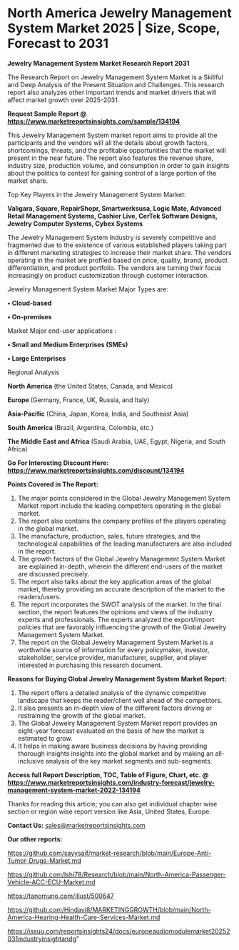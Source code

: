 # North America Jewelry Management System Market 2025 | Size, Scope, Forecast to 2031

<strong>Jewelry Management System Market Research Report 2031</strong>

The Research Report on Jewelry Management System Market is a Skillful and Deep Analysis of the Present Situation and Challenges. This research report also analyzes other important trends and market drivers that will affect market growth over 2025-2031.

<strong>Request Sample Report @ <a href=https://www.marketreportsinsights.com/sample/134194>https://www.marketreportsinsights.com/sample/134194</a></strong>

This Jewelry Management System market report aims to provide all the participants and the vendors will all the details about growth factors, shortcomings, threats, and the profitable opportunities that the market will present in the near future. The report also features the revenue share, industry size, production volume, and consumption in order to gain insights about the politics to contest for gaining control of a large portion of the market share.

Top Key Players in the Jewelry Management System Market:

<strong>Valigara, Square, RepairShopr, Smartwerksusa, Logic Mate, Advanced Retail Management Systems, Cashier Live, CerTek Software Designs, Jewelry Computer Systems, Cybex Systems</strong>

The Jewelry Management System Industry is severely competitive and fragmented due to the existence of various established players taking part in different marketing strategies to increase their market share. The vendors operating in the market are profiled based on price, quality, brand, product differentiation, and product portfolio. The vendors are turning their focus increasingly on product customization through customer interaction.

Jewelry Management System Market Major Types are:

<strong>• Cloud-based

• On-premises</strong>

Market Major end-user applications :

<strong>• Small and Medium Enterprises (SMEs)

• Large Enterprises</strong>

Regional Analysis

</u><strong><b>North America</b></strong> (the United States, Canada, and Mexico)

<strong><b>Europe </b></strong>(Germany, France, UK, Russia, and Italy)

<strong><b>Asia-Pacific</b></strong> (China, Japan, Korea, India, and Southeast Asia)

<strong><b>South America</b></strong> (Brazil, Argentina, Colombia, etc.)

<strong><b>The Middle East and Africa</b></strong> (Saudi Arabia, UAE, Egypt, Nigeria, and South Africa)

<strong>Go For Interesting Discount Here: <a href=https://www.marketreportsinsights.com/discount/134194>https://www.marketreportsinsights.com/discount/134194</a></strong>

<strong>Points Covered in The Report:</strong>
<ol>
  <li>The major points considered in the Global Jewelry Management System Market report include the leading competitors operating in the global market.</li>
  <li>The report also contains the company profiles of the players operating in the global market.</li>
  <li>The manufacture, production, sales, future strategies, and the technological capabilities of the leading manufacturers are also included in the report.</li>
  <li>The growth factors of the Global Jewelry Management System Market are explained in-depth, wherein the different end-users of the market are discussed precisely.</li>
  <li>The report also talks about the key application areas of the global market, thereby providing an accurate description of the market to the readers/users.</li>
  <li>The report incorporates the SWOT analysis of the market. In the final section, the report features the opinions and views of the industry experts and professionals. The experts analyzed the export/import policies that are favorably influencing the growth of the Global Jewelry Management System Market.</li>
  <li>The report on the Global Jewelry Management System Market is a worthwhile source of information for every policymaker, investor, stakeholder, service provider, manufacturer, supplier, and player interested in purchasing this research document.</li>
</ol>
<strong>Reasons for Buying Global Jewelry Management System Market Report:</strong>

<ol>
  <li>The report offers a detailed analysis of the dynamic competitive landscape that keeps the reader/client well ahead of the competitors.</li>
  <li>It also presents an in-depth view of the different factors driving or restraining the growth of the global market.</li>
  <li>The Global Jewelry Management System Market report provides an eight-year forecast evaluated on the basis of how the market is estimated to grow.</li>
  <li>It helps in making aware business decisions by having providing thorough insights insights into the global market and by making an all-inclusive analysis of the key market segments and sub-segments.</li>
</ol>
<strong>Access full Report Description, TOC, Table of Figure, Chart, etc. @ <a href=https://www.marketreportsinsights.com/industry-forecast/jewelry-management-system-market-2022-134194>https://www.marketreportsinsights.com/industry-forecast/jewelry-management-system-market-2022-134194</a></strong>


Thanks for reading this article; you can also get individual chapter wise section or region wise report version like Asia, United States, Europe.

<strong>Contact Us:</strong>
sales@marketreportsinsights.com

<strong>Our other reports:</strong>

<a href=https://github.com/sayysaif/market-research/blob/main/Europe-Anti-Tumor-Drugs-Market.md>https://github.com/sayysaif/market-research/blob/main/Europe-Anti-Tumor-Drugs-Market.md</a>

<a href=https://github.com/Ishi78/Research/blob/main/North-America-Passenger-Vehicle-ACC-ECU-Market.md>https://github.com/Ishi78/Research/blob/main/North-America-Passenger-Vehicle-ACC-ECU-Market.md</a>

<a href=https://tanomuno.com/illust/500647>https://tanomuno.com/illust/500647</a>

<a href=https://github.com/Hindavi8/MARKETINGGROWTH/blob/main/North-America-Hearing-Health-Care-Services-Market.md>https://github.com/Hindavi8/MARKETINGGROWTH/blob/main/North-America-Hearing-Health-Care-Services-Market.md</a>

<a href=https://issuu.com/reportsinsights24/docs/europeaudiomodulemarket20252031industryinsightandg>https://issuu.com/reportsinsights24/docs/europeaudiomodulemarket20252031industryinsightandg</a>"
